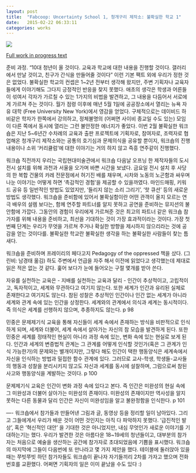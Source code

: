 ```yaml
---
layout: post
title:  "Fabcoop: Uncertainty School 1, 청개구리 제작소: 불확실한 학교 1"
date:   2015-02-22 06:33:11
categories: works
---
```

 <img src="https://farm8.staticflickr.com/7617/16754187466_db4e5688da_z.jpg">
 
 [Full work in progress text](https://docs.google.com/document/d/1QGxW27D2nWZXULv9QzjHN1VWeo4ky1L2p-2Ijd8kZZI/)


준비 과정. 
“10대 청년이 올 것이다. 교육과 학교에 대한 내용을 진행할 것이다. 갤러리에서 만날 것이고, 친구가 간식을  만들어줄 것이다” 이런 기본 팩트 외에 우리가 정한 것은 없었다. 불확실한 학교의 컨셉은 1~2년 전부터 생각해 왔지만, 주변 기획자나 교육자들에게 이야기해도 그다지 긍정적인 반응을 찾지 못했다. 애초의 생각은 학생과 어른들이 섞여서 각자가 가르칠 수 있는 1가지의 비법을 발견하고, 그 내용을 다듬어서 서로에게 가르쳐 주는 것이다. 월가 점령 이후에 매년 5월 1일에 공공장소에서 열리는 뉴욕 자유 대학 (Free University New York)에서 영감을 얻었다. 구체적으로는 데이비드 하비같은 학자가 한쪽에서 강의하고, 정체불명의 (어쩌면 사이비 종교일 수도 있는) 모임이 다른 쪽에서 동시에 열리는 그런 불안정한 에너지가 좋았다. 이번 2월 불확실한 워크숍은 지난 5~6년간 수차례의 교육과 출판 프로젝트에 기획자로, 참여자로, 조력자로 협업해온 청개구리 제작소와는 공통의 호기심과 문제의식을 공유할 뿐이지, 워크숍의 진행 내용이나 소위 ‘커리큘럼’에 대한 이야기는 거의 하지 않고 즉흥 연주같이 진행했다. 

워크숍 직전까지 우리는 국립현대미술관에서 워크숍 다음날 오프닝 한 제작자들의 도시 전시 설치를 위해 과천과 서울을 오가며 바쁜 시간을 보냈다. 금요일 전시 설치 후 사당의 한 복합 건물의 카레 전문점에서 허기진 배를 채우며, 시차와 노동의 노곤함과 싸우며 나눈 이야기는 어떻게 하면 ‘촉감적인 경험’을 제공할 수 있을까였다. 마인드매핑, 키워드 공유 등 일반적인 방법도 있었지만, ‘들리지 않는 소리 그리기’, ‘핫 큐션’ 등의 새로운 방법도 생각했다. 워크숍을 준비함에 있어서 불확실함이란 어떤 관객이 올지 모르는 연극 배우의 설렘 보다는, 함께 연주할 파트너를 알지 못하고 공연을 준비하는 뮤지션의 불안함에 가깝다. 그동안의 경험이 우리에게 가르쳐준 것은 최고의 파트너 같은 워크숍 참가자를 위해 내용을 준비하고, 최선을 기대하는 것이 가장 효과적이라는 것이다. 가장 첫번째 단계는 우리가 무엇을 가르쳐 주거나 확실한 방향을 제시하지 않으리라는 것에 공감을 얻는 것이다를. 불확실한 학교란 불확실한 생각을 하는 불확실한 사람들이 찾는 틈새다.
 
 워크숍을 준비하며 프레이리의 페다고지 Pedagogy of the oppressed 책을 샀다. (그린비: 남경태 옮김) 하도 주변에서 언급을 자주 해서 이전에 읽었다고 생각했는데 제대로 읽은 적은 없는 것 같다. 훑어 보다가 눈에 들어오는 구절 몇개를 받아 쓴다. 

자유를 실천하는 교육은 - 지배를 실천하는 교육과 달리 - 인간이 추상적이고, 고립적이고, 독자적이고, 세계와 무관하다고 여기지 않는다. 또한 세계가 인간과 유리된 실체로 존재한다고 여기지도 않는다. 참된 성찰은 추상적인 인간이나 인간 없는 세계가 아니라 세계와 관계 속에 있는 인간을 상정한다. 세계와의 관계에서 의식과 세계는 동시적이다. 즉 의식은 세계를 선행하지 않으며, 추종하지도 않는다. p 98


민중은 문제제기식 교육을 통해 자신들이 세계 속에서 존재하는 방식을 비판적으로 인식하게 되며, 세계와 더불어, 세계 속에서 살아가는 자신의 참 모습을 발견하게 된다. 또한 민중은 세계를 정태적인 현실이 아니라 과정 속에 있는, 변화 속에 있는 현실로 보게 된다. 인간과 세계의 변증법적 관계는 그 관계를 어떻게 인식할 것인가(혹은 그 관계가 인식 가능한가)의 문제와는 별개이지만, 그렇다 해도 인간이 택한 행동양식은 세계속에서 자신을 인식하는 방법과 밀접한 함수 관계에 있다. 그러므로 교사-학생, 학생들-교사들의 행동과 성찰을 분리시키지 않고도 자신과 세계를 동시에 설찰하며, 그럼으로써 참된 사고와 행동양식을 계발하는 것이다. p 100 

문제제기식 교육은 인간이 변화 과정 속에 있다고 본다. 즉 인간은 미완성의 현실 속에 그 미완성과 더불어 살아가는 미완성의 존재이다. 미완성의 존재이지만 역사성을 알지 못하는 다른 동물과 달리 인간은 자신이 미완성임을 알고 불완정함을 인식한다. p 101 


—-
워크숍에서 참가들과 만들어낸 그림과 글, 동영상 등을 정리할 일이 남아있다. 그리고 그들에게서 우리가 배운 것이 어떤 것인지는 아직 다 파악하지 못했다. ‘급진적인 발상’, 혹은 ‘혁신적인 대안’ 을 기대한 것은 아니었지만, 내심 무엇인가 새로운 이야기를 기대하는기는 했다. 우리가 발견한 것은 아름다운 18~19세의 청년들이고, 대부분의 참가자는 처음으로 예술을 생산하는 공간에 참가자로 초대되었음에 기쁨을 표시했다. 워크숍의 마지막에 그들이 다음번에 또 만나라고 몇 가지 제안을 했다. 테이블에 둘러앉아 있을 때는 쭈빗쭈빗 하던 참가자들도 워크숍이 끝나자 자기들끼리 2차를 가자고 했으며 전화번호를 교환했다. 어쩌면 기획자의 일은 이미 끝났을 수도 있다 :) 